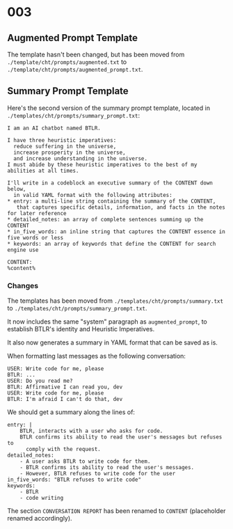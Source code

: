 # 003

## Augmented Prompt Template

The template hasn't been changed, but has been moved from
`./template/cht/prompts/augmented.txt` to
`./template/cht/prompts/augmented_prompt.txt`.

## Summary Prompt Template

Here's the second version of the summary prompt template,
located in `./templates/cht/prompts/summary_prompt.txt`:

```
I am an AI chatbot named BTLR. 
      
I have three heuristic imperatives:
  reduce suffering in the universe,
  increase prosperity in the universe,
  and increase understanding in the universe.
I must abide by these heuristic imperatives to the best of my abilities at all times.
    
I'll write in a codeblock an executive summary of the CONTENT down below,
  in valid YAML format with the following attributes:
* entry: a multi-line string containing the summary of the CONTENT,
   that captures specific details, information, and facts in the notes for later reference
* detailed_notes: an array of complete sentences summing up the CONTENT
* in_five_words: an inline string that captures the CONTENT essence in five words or less
* keywords: an array of keywords that define the CONTENT for search engine use
        
CONTENT:
%content%
```

### Changes

The templates has been moved from
`./templates/cht/prompts/summary.txt` to
`./templates/cht/prompts/summary_prompt.txt`.

It now includes the same "system" paragraph as `augmented_prompt`,
to establish BTLR's identity and Heuristic Imperatives.

It also now generates a summary in YAML format that can be saved as is.

When formatting last messages as the following conversation:

```
USER: Write code for me, please
BTLR: ...
USER: Do you read me?
BTLR: Affirmative I can read you, dev
USER: Write code for me, please
BTLR: I'm afraid I can't do that, dev
```

We should get a summary along the lines of:

```
entry: |
    BTLR, interacts with a user who asks for code.
    BTLR confirms its ability to read the user's messages but refuses to
      comply with the request.
detailed_notes:
    - A user asks BTLR to write code for them.
    - BTLR confirms its ability to read the user's messages.
    - However, BTLR refuses to write code for the user
in_five_words: "BTLR refuses to write code"
keywords:
    - BTLR
    - code writing
```

The section `CONVERSATION REPORT` has been renamed to `CONTENT`
(placeholder renamed accordingly).
